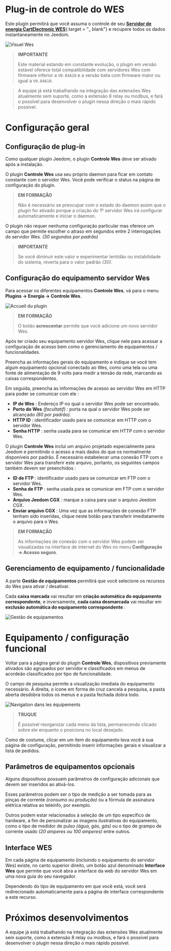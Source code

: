 # Plug-in de controle do WES

Este plugin permitirá que você assuma o controle de seu [**Servidor de energia CartElectronic WES**](https://www.cartelectronic.fr/content/8-serveur-wes){:target = "\_ blank"} e recupere todos os dados instantaneamente no Jeedom.

![Visuel Wes](../images/wes.png)

>**IMPORTANTE**
>
>Este material estando em constante evolução, o plugin em versão estável oferece total compatibilidade com servidores Wes com firmware inferior a `V0.84A10` e a versão beta com firmware maior ou igual a `V0.84A10`.

>
>A equipe já está trabalhando na integração das extensões Wes atualmente sem suporte, como a extensão 8 relay ou modbus, e fará o possível para desenvolver o plugin nessa direção o mais rápido possível.

# Configuração geral

## Configuração de plug-in

Como qualquer plugin Jeedom, o plugin **Controle Wes** deve ser ativado após a instalação.

O plugin **Controle Wes** usa seu próprio daemon para ficar em contato constante com o servidor Wes. Você pode verificar o status na página de configuração do plugin.

>**EM FORMAÇÃO**
>
>Não é necessário se preocupar com o estado do daemon assim que o plugin for ativado porque a criação do 1º servidor Wes irá configurar automaticamente e iniciar o daemon.

O plugin não requer nenhuma configuração particular mas oferece um campo que permite escolher o atraso em segundos entre 2 interrogações do servidor Wes. *(30 segundos por padrão)*

>**IMPORTANTE**
>
>Se você diminuir este valor e experimentar lentidão ou instabilidade do sistema, reverta para o valor padrão *(30)*.

## Configuração do equipamento servidor Wes

Para acessar os diferentes equipamentos **Controle Wes**, vá para o menu **Plugins → Energia → Controle Wes**.

![Accueil du plugin](../images/wescontrol_navigate.png)

>**EM FORMAÇÃO**
>
>O botão **acrescentar** permite que você adicione um novo servidor Wes.

Após ter criado seu equipamento servidor Wes, clique nele para acessar a configuração de acesso bem como o gerenciamento de equipamentos / funcionalidades.

Preencha as informações gerais do equipamento e indique se você tem algum equipamento opcional conectado ao Wes, como uma tela ou uma fonte de alimentação de 9 volts para medir a tensão da rede, marcando as caixas correspondentes.

Em seguida, preencha as informações de acesso ao servidor Wes em HTTP para poder se comunicar com ele :
- **IP de Wes** : Endereço IP no qual o servidor Wes pode ser encontrado.
- **Porto do Wes** *(facultatif)* : porta na qual o servidor Wes pode ser alcançado *(80 por padrão)*.
- **HTTP ID** : identificador usado para se comunicar em HTTP com o servidor Wes.
- **Senha HTTP** : senha usada para se comunicar em HTTP com o servidor Wes.

O plugin **Controle Wes** inclui um arquivo projetado especialmente para Jeedom e permitindo o acesso a mais dados do que os normalmente disponíveis por padrão. É necessário estabelecer uma conexão FTP com o servidor Wes para transferir este arquivo, portanto, os seguintes campos também devem ser preenchidos :
- **ID de FTP** : identificador usado para se comunicar em FTP com o servidor Wes.
- **Senha de FTP** : senha usada para se comunicar em FTP com o servidor Wes.
- **Arquivo Jeedom CGX** : marque a caixa para usar o arquivo Jeedom CGX.
- **Enviar arquivo CGX** : Uma vez que as informações de conexão FTP tenham sido inseridas, clique neste botão para transferir imediatamente o arquivo para o Wes.

>**EM FORMAÇÃO**
>
>As informações de conexão com o servidor Wes podem ser visualizadas na interface de internet do Wes no menu **Configuração → Acesso seguro**.

## Gerenciamento de equipamento / funcionalidade

A parte **Gestão de equipamentos** permitirá que você selecione os recursos do Wes para ativar / desativar.

Cada **caixa marcada** vai resultar em **criação automática do equipamento correspondente**, e inversamente, **cada caixa desmarcada** vai resultar em **exclusão automática do equipamento correspondente** :

![Gestão de equipamentos](../images/wescontrol_generalManage.png)

# Equipamento / configuração funcional

Voltar para a página geral do plugin **Controle Wes**, dispositivos previamente ativados são agrupados por servidor e classificados em menus de acordeão classificados por tipo de funcionalidade.

O campo de pesquisa permite a visualização imediata do equipamento necessário. À direita, o ícone em forma de cruz cancela a pesquisa, a pasta aberta desdobra todos os menus e a pasta fechada dobra todo.

![Navigation dans les équipements](../images/wescontrol_screenshot1.png)

>**TRUQUE**
>
>É possível reorganizar cada menu da lista, permanecendo clicado sobre ele enquanto o posiciona no local desejado.

Como de costume, clicar em um item do equipamento leva você à sua página de configuração, permitindo inserir informações gerais e visualizar a lista de pedidos.

## Parâmetros de equipamentos opcionais

Alguns dispositivos possuem parâmetros de configuração adicionais que devem ser inseridos ao ativá-los.

Esses parâmetros podem ser o tipo de medição a ser tomada para as pinças de corrente *(consumo ou produção)* ou a fórmula de assinatura elétrica relativa ao teleinfo, por exemplo.

Outros podem estar relacionados à seleção de um tipo específico de hardware, a fim de personalizar as imagens ilustrativas do equipamento, como o tipo de medidor de pulso *(água, gás, gás)* ou o tipo de grampo de corrente usado *(20 amperes ou 100 amperes)* entre outros.

## Interface WES

Em cada página de equipamento (incluindo o equipamento do servidor Wes) existe, no canto superior direito, um botão azul denominado **Interface Wes** que permite que você abra a interface da web do servidor Wes em uma nova guia do seu navegador.

Dependendo do tipo de equipamento em que você está, você será redirecionado automaticamente para a página de interface correspondente a este recurso.

# Próximos desenvolvimentos

A equipe já está trabalhando na integração das extensões Wes atualmente sem suporte, como a extensão 8 relay ou modbus, e fará o possível para desenvolver o plugin nessa direção o mais rápido possível.

